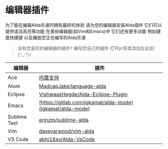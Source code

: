 # 编辑器插件

为了能在编辑Alda乐谱时拥有最好的体验 请为您的编辑器安装Alda插件 它们可以提供语法高亮等功能 在某些编辑器(如Vim和Emacs)中 它们还有更多功能 例如键盘快捷键 以及播放您正在编写的Alda乐谱

> 没有您喜欢的编辑器的插件?
> 编写您自己的插件 打开pr将其添加在此处! (^._.^)ﾉ

|编辑器|插件|
|--|--|
|Ace|[内置支持](https://ace.c9.io)|
|Atom|[MadcapJake/language-alda](https://github.com/MadcapJake/language-alda)|
|Eclipse|[VishwaasHegde/Alda-Eclipse-Plugin](https://github.com/VishwaasHegde/Alda-Eclipse-Plugin)|
|Emacs|[https://gitlab.com/jgkamat/alda-mode](jgkamat/alda-mode)|
|Sublime Text|[erinzm/sublime-alda](https://github.com/erinzm/sublime-alda)|
|Vim|[daveyarwood/vim-alda](https://github.com/daveyarwood/vim-alda)|
|VS Code|[abhi18av/Alda-VsCode](https://github.com/abhi18av/Alda-VsCode)|
